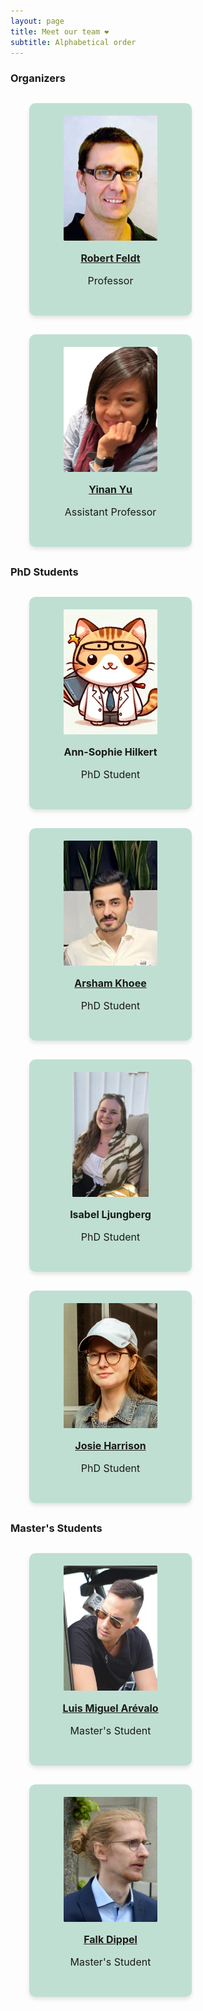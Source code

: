 ```yaml
---
layout: page
title: Meet our team ❤
subtitle: Alphabetical order
---
```


<style>
.profile-card {
background-color: #C0DFD3;
height: 300px;
max-width: 220px;
text-align: center;
padding: 20px;
margin-left: 30px;
margin-top: 30px;
margin-bottom: 30px;
border-radius: 10px;
box-shadow: 0px 4px 6px rgba(0, 0, 0, 0.1);
}

.profile-image {
overflow: hidden;
max-width: 150px;
height: 200px;
border-radius: 1%;
object-fit: cover;
}

.profile-name {
margin-top: 15px;
font-size: 16px;
font-weight: bold;
/* color: #333; */
}

.profile-description {
margin-top: 5px;
font-size: 16px;
/* color: #000000; */
}
</style>

### Organizers

<div class="row">
<div class="profile-card">
<img class="profile-image" src="/assets/img/profile-robert.jpg" alt="Profile image for Robert">
<h3 class="profile-name"><a href="http://www.robertfeldt.net/">Robert Feldt</a></h3>
<p class="profile-description">Professor</p>
</div>

<div class="profile-card">
<img class="profile-image" src="/assets/img/profile-yinan.png" alt="Profile image for Yinan">
<h3 class="profile-name"><a href="https://www.chalmers.se/en/persons/yinan/">Yinan Yu</a></h3>
<p class="profile-description">Assistant Professor</p>
</div>
</div>


### PhD Students

<div class="row">
<div class="profile-card">
<img class="profile-image" src="/assets/img/profile-ann-sophie.jpg" alt="Placeholder profile image for Ann-Sophie">
<h3 class="profile-name">Ann-Sophie Hilkert</h3>
<p class="profile-description">PhD Student</p>
</div>

<div class="profile-card">
<img class="profile-image" src="/assets/img/profile-arsham.png" alt="Profile image for Arsham">
<h3 class="profile-name"><a href="/members/arsham">Arsham Khoee</a></h3>
<p class="profile-description">PhD Student</p>
</div>

<div class="profile-card">
<img class="profile-image" src="/assets/img/profile-isabel.jpg" alt="Profile image for Isabel">
<h3 class="profile-name">Isabel Ljungberg</h3>
<p class="profile-description">PhD Student</p>
</div>
</div>

<div class="profile-card">
<img class="profile-image" src="/assets/img/profile-josie.png" alt="Profile image for Josie">
<h3 class="profile-name"><a href="/members/josie">Josie Harrison</a></h3>
<p class="profile-description">PhD Student</p>
</div>
</div>

### Master's Students

<div class="row">

<div class="profile-card">
<img class="profile-image" src="/assets/img/profile-luis.png" alt="Profile image for Luis">
<h3 class="profile-name"><a href="/members/luis">Luis Miguel Arévalo</a></h3>
<p class="profile-description">Master's Student</p>
</div>

<div class="profile-card">
<img class="profile-image" src="/assets/img/profile-falk.jpg" alt="Profile image for Falk">
<h3 class="profile-name"><a href="/members/falk">Falk Dippel</a></h3>
<p class="profile-description">Master's Student</p>
</div>

</div>

<!-- ### Industrial Collaborators -->

<!-- <p>Coming soon</p> -->
